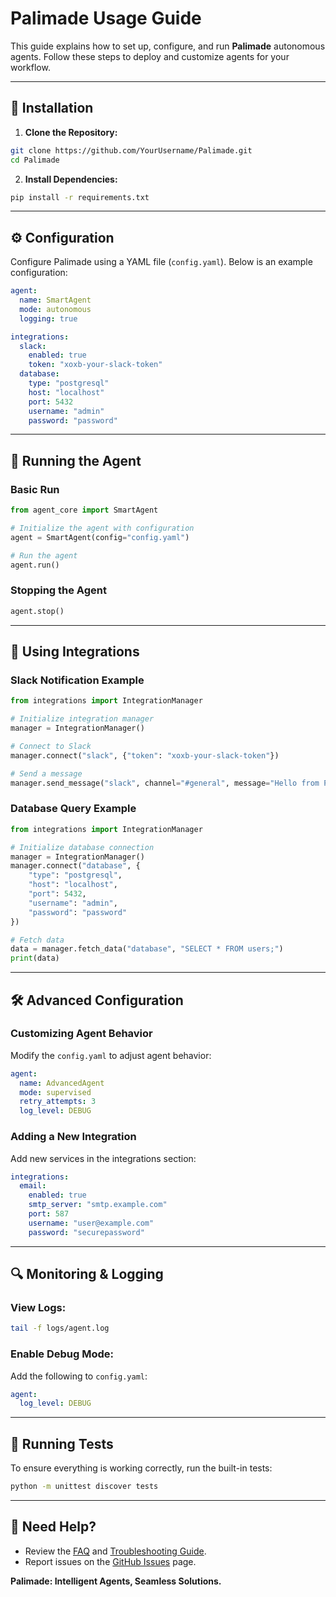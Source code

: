 # Palimade Usage Guide

This guide explains how to set up, configure, and run **Palimade** autonomous agents. Follow these steps to deploy and customize agents for your workflow.

---

## 🔧 **Installation**

1. **Clone the Repository:**
```bash
git clone https://github.com/YourUsername/Palimade.git
cd Palimade
```

2. **Install Dependencies:**
```bash
pip install -r requirements.txt
```

---

## ⚙️ **Configuration**

Configure Palimade using a YAML file (`config.yaml`). Below is an example configuration:

```yaml
agent:
  name: SmartAgent
  mode: autonomous
  logging: true

integrations:
  slack:
    enabled: true
    token: "xoxb-your-slack-token"
  database:
    type: "postgresql"
    host: "localhost"
    port: 5432
    username: "admin"
    password: "password"
```

---

## 🚀 **Running the Agent**

### **Basic Run**
```python
from agent_core import SmartAgent

# Initialize the agent with configuration
agent = SmartAgent(config="config.yaml")

# Run the agent
agent.run()
```

### **Stopping the Agent**
```python
agent.stop()
```

---

## 🔌 **Using Integrations**

### **Slack Notification Example**
```python
from integrations import IntegrationManager

# Initialize integration manager
manager = IntegrationManager()

# Connect to Slack
manager.connect("slack", {"token": "xoxb-your-slack-token"})

# Send a message
manager.send_message("slack", channel="#general", message="Hello from Palimade!")
```

### **Database Query Example**
```python
from integrations import IntegrationManager

# Initialize database connection
manager = IntegrationManager()
manager.connect("database", {
    "type": "postgresql",
    "host": "localhost",
    "port": 5432,
    "username": "admin",
    "password": "password"
})

# Fetch data
data = manager.fetch_data("database", "SELECT * FROM users;")
print(data)
```

---

## 🛠 **Advanced Configuration**

### **Customizing Agent Behavior**
Modify the `config.yaml` to adjust agent behavior:

```yaml
agent:
  name: AdvancedAgent
  mode: supervised
  retry_attempts: 3
  log_level: DEBUG
```

### **Adding a New Integration**
Add new services in the integrations section:

```yaml
integrations:
  email:
    enabled: true
    smtp_server: "smtp.example.com"
    port: 587
    username: "user@example.com"
    password: "securepassword"
```

---

## 🔍 **Monitoring & Logging**

### **View Logs:**
```bash
tail -f logs/agent.log
```

### **Enable Debug Mode:**
Add the following to `config.yaml`:
```yaml
agent:
  log_level: DEBUG
```

---

## 🧪 **Running Tests**

To ensure everything is working correctly, run the built-in tests:
```bash
python -m unittest discover tests
```

---

## 📢 **Need Help?**

- Review the [FAQ](faq.md) and [Troubleshooting Guide](troubleshooting.md).
- Report issues on the [GitHub Issues](https://github.com/YourUsername/Palimade/issues) page.

**Palimade: Intelligent Agents, Seamless Solutions.**
